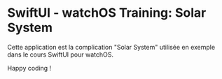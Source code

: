 # SwiftUI - watchOS Training: Solar System

Cette application est la complication "Solar System" utilisée en exemple dans le cours SwiftUI pour watchOS.

Happy coding !
